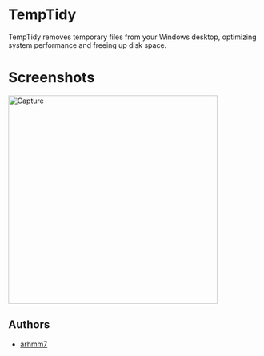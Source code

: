 
# TempTidy
TempTidy removes temporary files from your Windows desktop, optimizing system performance and freeing up disk space.

# Screenshots

<img width="418" alt="Capture" src="https://github.com/arhmm7/TempTidy/assets/145904433/64c40efe-bfca-4f15-8913-eb4a7e28fff2">

## Authors

- [arhmm7](https://www.github.com/arhmm7)




